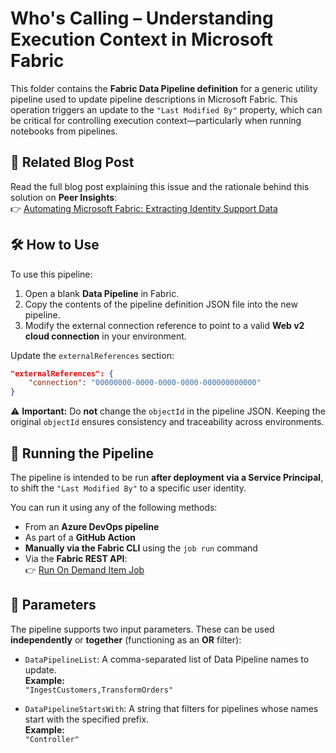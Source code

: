 # Who's Calling – Understanding Execution Context in Microsoft Fabric

This folder contains the **Fabric Data Pipeline definition** for a generic utility pipeline used to update pipeline descriptions in Microsoft Fabric. This operation triggers an update to the `"Last Modified By"` property, which can be critical for controlling execution context—particularly when running notebooks from pipelines.

## 📖 Related Blog Post

Read the full blog post explaining this issue and the rationale behind this solution on **Peer Insights**:  
👉 [Automating Microsoft Fabric: Extracting Identity Support Data](https://peerinsights.hashnode.dev/automating-microsoft-fabric-extracting-identity-support-data)

## 🛠️ How to Use

To use this pipeline:

1. Open a blank **Data Pipeline** in Fabric.
2. Copy the contents of the pipeline definition JSON file into the new pipeline.
3. Modify the external connection reference to point to a valid **Web v2 cloud connection** in your environment.

Update the `externalReferences` section:

```json
"externalReferences": {
    "connection": "00000000-0000-0000-0000-000000000000"
}
```

⚠️ **Important:** Do **not** change the `objectId` in the pipeline JSON. Keeping the original `objectId` ensures consistency and traceability across environments.
  
## 🚀 Running the Pipeline

The pipeline is intended to be run **after deployment via a Service Principal**, to shift the `"Last Modified By"` to a specific user identity.

You can run it using any of the following methods:

- From an **Azure DevOps pipeline**
- As part of a **GitHub Action**
- **Manually via the Fabric CLI** using the `job run` command
- Via the **Fabric REST API**:  
  👉 [Run On Demand Item Job](https://learn.microsoft.com/en-us/rest/api/fabric/core/job-scheduler/run-on-demand-item-job?tabs=HTTP)

## 🧩 Parameters

The pipeline supports two input parameters. These can be used **independently** or **together** (functioning as an **OR** filter):

- `DataPipelineList`: A comma-separated list of Data Pipeline names to update.  
  **Example:**  
  `"IngestCustomers,TransformOrders"`

- `DataPipelineStartsWith`: A string that filters for pipelines whose names start with the specified prefix.  
  **Example:**  
  `"Controller"`
